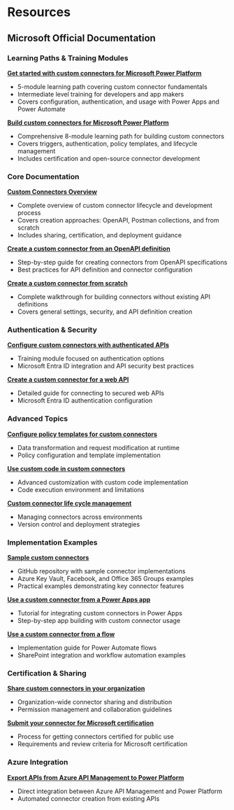 # Resources

## Microsoft Official Documentation

### Learning Paths & Training Modules

**[Get started with custom connectors for Microsoft Power Platform](https://learn.microsoft.com/training/paths/get-started-custom-connectors-microsoft-power-platform/)**

- 5-module learning path covering custom connector fundamentals
- Intermediate level training for developers and app makers
- Covers configuration, authentication, and usage with Power Apps and Power Automate

**[Build custom connectors for Microsoft Power Platform](https://learn.microsoft.com/training/paths/build-custom-connectors/)**

- Comprehensive 8-module learning path for building custom connectors
- Covers triggers, authentication, policy templates, and lifecycle management
- Includes certification and open-source connector development

### Core Documentation

**[Custom Connectors Overview](https://learn.microsoft.com/connectors/custom-connectors/)**

- Complete overview of custom connector lifecycle and development process
- Covers creation approaches: OpenAPI, Postman collections, and from scratch
- Includes sharing, certification, and deployment guidance

**[Create a custom connector from an OpenAPI definition](https://learn.microsoft.com/connectors/custom-connectors/define-openapi-definition)**

- Step-by-step guide for creating connectors from OpenAPI specifications
- Best practices for API definition and connector configuration

**[Create a custom connector from scratch](https://learn.microsoft.com/connectors/custom-connectors/define-blank)**

- Complete walkthrough for building connectors without existing API definitions
- Covers general settings, security, and API definition creation

### Authentication & Security

**[Configure custom connectors with authenticated APIs](https://learn.microsoft.com/training/modules/configure-custom-connectors-api/)**

- Training module focused on authentication options
- Microsoft Entra ID integration and API security best practices

**[Create a custom connector for a web API](https://learn.microsoft.com/connectors/custom-connectors/create-web-api-connector)**

- Detailed guide for connecting to secured web APIs
- Microsoft Entra ID authentication configuration

### Advanced Topics

**[Configure policy templates for custom connectors](https://learn.microsoft.com/training/modules/policy-templates-custom-connectors/)**

- Data transformation and request modification at runtime
- Policy configuration and template implementation

**[Use custom code in custom connectors](https://learn.microsoft.com/connectors/custom-connectors/write-code)**

- Advanced customization with custom code implementation
- Code execution environment and limitations

**[Custom connector life cycle management](https://learn.microsoft.com/training/modules/custom-connector-lifecycle-management/)**

- Managing connectors across environments
- Version control and deployment strategies

### Implementation Examples

**[Sample custom connectors](https://learn.microsoft.com/connectors/custom-connectors/samples)**

- GitHub repository with sample connector implementations
- Azure Key Vault, Facebook, and Office 365 Groups examples
- Practical examples demonstrating key connector features

**[Use a custom connector from a Power Apps app](https://learn.microsoft.com/connectors/custom-connectors/use-custom-connector-powerapps)**

- Tutorial for integrating custom connectors in Power Apps
- Step-by-step app building with custom connector usage

**[Use a custom connector from a flow](https://learn.microsoft.com/connectors/custom-connectors/use-custom-connector-flow)**

- Implementation guide for Power Automate flows
- SharePoint integration and workflow automation examples

### Certification & Sharing

**[Share custom connectors in your organization](https://learn.microsoft.com/connectors/custom-connectors/share)**

- Organization-wide connector sharing and distribution
- Permission management and collaboration guidelines

**[Submit your connector for Microsoft certification](https://learn.microsoft.com/connectors/custom-connectors/submit-certification)**

- Process for getting connectors certified for public use
- Requirements and review criteria for Microsoft certification

### Azure Integration

**[Export APIs from Azure API Management to Power Platform](https://learn.microsoft.com/azure/api-management/export-api-power-platform)**

- Direct integration between Azure API Management and Power Platform
- Automated connector creation from existing APIs
